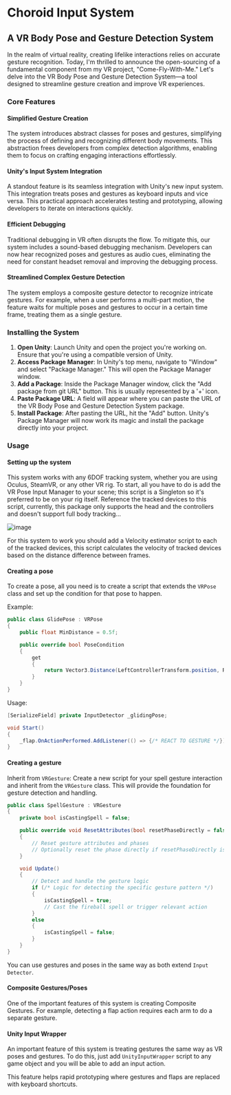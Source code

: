 # Choroid Input System
## A VR Body Pose and Gesture Detection System

In the realm of virtual reality, creating lifelike interactions relies on accurate gesture recognition. Today, I'm thrilled to announce the open-sourcing of a fundamental component from my VR project, "Come-Fly-With-Me." Let's delve into the VR Body Pose and Gesture Detection System—a tool designed to streamline gesture creation and improve VR experiences.

### Core Features

#### Simplified Gesture Creation
The system introduces abstract classes for poses and gestures, simplifying the process of defining and recognizing different body movements. This abstraction frees developers from complex detection algorithms, enabling them to focus on crafting engaging interactions effortlessly.

#### Unity's Input System Integration
A standout feature is its seamless integration with Unity's new input system. This integration treats poses and gestures as keyboard inputs and vice versa. This practical approach accelerates testing and prototyping, allowing developers to iterate on interactions quickly.

#### Efficient Debugging
Traditional debugging in VR often disrupts the flow. To mitigate this, our system includes a sound-based debugging mechanism. Developers can now hear recognized poses and gestures as audio cues, eliminating the need for constant headset removal and improving the debugging process.

#### Streamlined Complex Gesture Detection
The system employs a composite gesture detector to recognize intricate gestures. For example, when a user performs a multi-part motion, the feature waits for multiple poses and gestures to occur in a certain time frame, treating them as a single gesture.

### Installing the System

1. **Open Unity**: Launch Unity and open the project you're working on. Ensure that you're using a compatible version of Unity.
2. **Access Package Manager**: In Unity's top menu, navigate to "Window" and select "Package Manager." This will open the Package Manager window.
3. **Add a Package**: Inside the Package Manager window, click the "Add package from git URL" button. This is usually represented by a '+' icon.
4. **Paste Package URL**: A field will appear where you can paste the URL of the VR Body Pose and Gesture Detection System package.
5. **Install Package**: After pasting the URL, hit the "Add" button. Unity's Package Manager will now work its magic and install the package directly into your project.

### Usage

#### Setting up the system
This system works with any 6DOF tracking system, whether you are using Oculus, SteamVR, or any other VR rig. To start, all you have to do is add the VR Pose Input Manager to your scene; this script is a Singleton so it's preferred to be on your rig itself. Reference the tracked devices to this script, currently, this package only supports the head and the controllers and doesn't support full body tracking…

![image](https://raw.githubusercontent.com/rabeeqiblawi/Articles/blob/master/choroid_input_system/1_HL2QWGYx6JSrrih5uPawUg.png)

For this system to work you should add a Velocity estimator script to each of the tracked devices, this script calculates the velocity of tracked devices based on the distance difference between frames.

#### Creating a pose
To create a pose, all you need is to create a script that extends the `VRPose` class and set up the condition for that pose to happen.

Example:
```csharp
public class GlidePose : VRPose
{
    public float MinDistance = 0.5f;

    public override bool PoseCondition
    {
        get
        {
            return Vector3.Distance(LeftControllerTransform.position, RightControllerTransform.position) > MinDistance;
        }
    }
}
```
Usage:
```csharp
[SerializeField] private InputDetector _glidingPose;

void Start()
{
    _flap.OnActionPerformed.AddListener(() => {/* REACT TO GESTURE */});
}
```

#### Creating a gesture
Inherit from `VRGesture`: Create a new script for your spell gesture interaction and inherit from the `VRGesture` class. This will provide the foundation for gesture detection and handling.

```csharp
public class SpellGesture : VRGesture
{
    private bool isCastingSpell = false;

    public override void ResetAttributes(bool resetPhaseDirectly = false)
    {
        // Reset gesture attributes and phases
        // Optionally reset the phase directly if resetPhaseDirectly is true
    }

    void Update()
    {
        // Detect and handle the gesture logic
        if (/* Logic for detecting the specific gesture pattern */)
        {
            isCastingSpell = true;
            // Cast the fireball spell or trigger relevant action
        }
        else
        {
            isCastingSpell = false;
        }
    }
}
```
You can use gestures and poses in the same way as both extend `Input Detector`.

#### Composite Gestures/Poses
One of the important features of this system is creating Composite Gestures. For example, detecting a flap action requires each arm to do a separate gesture.

#### Unity Input Wrapper
An important feature of this system is treating gestures the same way as VR poses and gestures. To do this, just add `UnityInputWrapper` script to any game object and you will be able to add an input action.

This feature helps rapid prototyping where gestures and flaps are replaced with keyboard shortcuts.